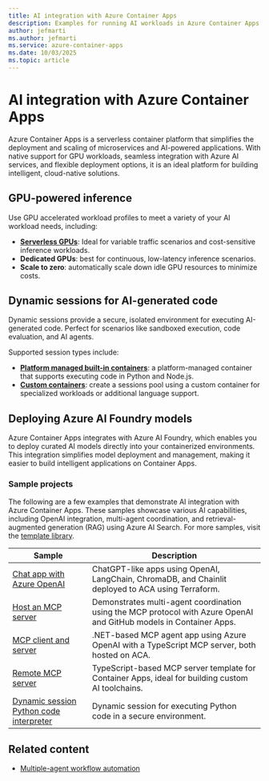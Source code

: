 ```yaml
---
title: AI integration with Azure Container Apps
description: Examples for running AI workloads in Azure Container Apps, including GPU-powered inference, dynamic sessions, and deploying Azure AI Foundry models.
author: jefmarti
ms.author: jefmarti
ms.service: azure-container-apps
ms.date: 10/03/2025
ms.topic: article
---
```


# AI integration with Azure Container Apps

Azure Container Apps is a serverless container platform that simplifies the deployment and scaling of microservices and AI-powered applications. With native support for GPU workloads, seamless integration with Azure AI services, and flexible deployment options, it is an ideal platform for building intelligent, cloud-native solutions.


## GPU-powered inference

Use GPU accelerated workload profiles to meet a variety of your AI workload needs, including:

- **[Serverless GPUs](./gpu-serverless-overview.md)**: Ideal for variable traffic scenarios and cost-sensitive inference workloads.
- **Dedicated GPUs**: best for continuous, low-latency inference scenarios.
- **Scale to zero**: automatically scale down idle GPU resources to minimize costs.

## Dynamic sessions for AI-generated code

Dynamic sessions provide a secure, isolated environment for executing AI-generated code. Perfect for scenarios like sandboxed execution, code evaluation, and AI agents.

Supported session types include:
- **[Platform managed built-in containers](./sessions-code-interpreter.md)**: a platform-managed container that supports executing code in Python and Node.js.
- **[Custom containers](./sessions-custom-container.md)**: create a sessions pool using a custom container for specialized workloads or additional language support.

## Deploying Azure AI Foundry models

Azure Container Apps integrates with Azure AI Foundry, which enables you to deploy curated AI models directly into your containerized environments. This integration simplifies model deployment and management, making it easier to build intelligent applications on Container Apps.

### Sample projects

The following are a few examples that demonstrate AI integration with Azure Container Apps. These samples showcase various AI capabilities, including OpenAI integration, multi-agent coordination, and retrieval-augmented generation (RAG) using Azure AI Search. For more samples, visit the [template library](https://azure-sdk.github.io/awesome-azd/?name=azure+container+apps).

| Sample | Description |
|--------|-------------|
| [Chat app with Azure OpenAI](https://github.com/Azure-Samples/container-apps-openai) | ChatGPT-like apps using OpenAI, LangChain, ChromaDB, and Chainlit deployed to ACA using Terraform. |
| [Host an MCP server](https://github.com/Azure-Samples/azure-container-apps-ai-mcp) | Demonstrates multi-agent coordination using the MCP protocol with Azure OpenAI and GitHub models in Container Apps. |
| [MCP client and server](https://github.com/Azure-Samples/openai-mcp-agent-dotnet) | .NET-based MCP agent app using Azure OpenAI with a TypeScript MCP server, both hosted on ACA. |
| [Remote MCP server](https://github.com/Azure-Samples/mcp-container-ts) | TypeScript-based MCP server template for Container Apps, ideal for building custom AI toolchains. |
| [Dynamic session Python code interpreter](https://github.com/Azure-Samples/aca-python-code-interpreter-session) | Dynamic session for executing Python code in a secure environment. |

## Related content
- [Multiple-agent workflow automation](/azure/architecture/ai-ml/idea/multiple-agent-workflow-automation)


